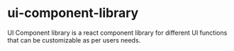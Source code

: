 # ui-component-library
UI Component library is a react component library for different UI functions that can be customizable as per users needs.
